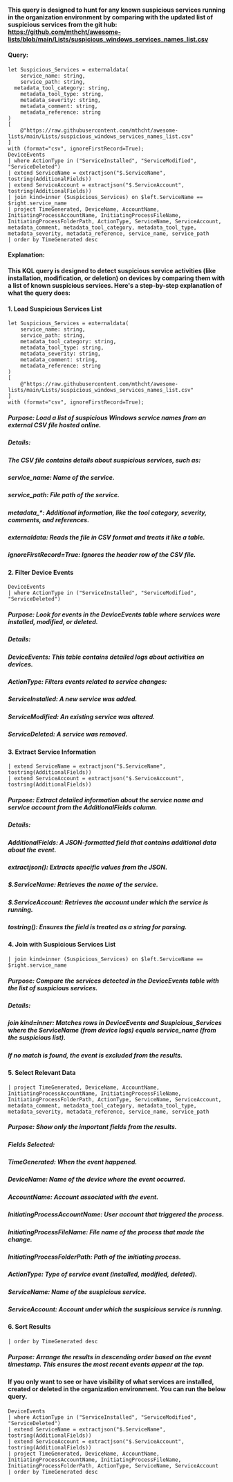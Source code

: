 #### This query is designed to hunt for any known suspicious services running in the organization environment by comparing with the updated list of suspicious services from the git hub: https://github.com/mthcht/awesome-lists/blob/main/Lists/suspicious_windows_services_names_list.csv
#### Query:
```KQL
let Suspicious_Services = externaldata(
    service_name: string, 
    service_path: string, 
  metadata_tool_category: string, 
    metadata_tool_type: string,
    metadata_severity: string,
    metadata_comment: string,
    metadata_reference: string
)
[
    @"https://raw.githubusercontent.com/mthcht/awesome-lists/main/Lists/suspicious_windows_services_names_list.csv"
] 
with (format="csv", ignoreFirstRecord=True);
DeviceEvents
| where ActionType in ("ServiceInstalled", "ServiceModified", "ServiceDeleted")
| extend ServiceName = extractjson("$.ServiceName", tostring(AdditionalFields))
| extend ServiceAccount = extractjson("$.ServiceAccount", tostring(AdditionalFields))
| join kind=inner (Suspicious_Services) on $left.ServiceName == $right.service_name
| project TimeGenerated, DeviceName, AccountName, InitiatingProcessAccountName, InitiatingProcessFileName, InitiatingProcessFolderPath, ActionType, ServiceName, ServiceAccount, metadata_comment, metadata_tool_category, metadata_tool_type, metadata_severity, metadata_reference, service_name, service_path
| order by TimeGenerated desc
```
#### Explanation:

#### This KQL query is designed to detect suspicious service activities (like installation, modification, or deletion) on devices by comparing them with a list of known suspicious services. Here's a step-by-step explanation of what the query does:

#### 1. Load Suspicious Services List
```KQL
let Suspicious_Services = externaldata(
    service_name: string, 
    service_path: string, 
    metadata_tool_category: string, 
    metadata_tool_type: string,
    metadata_severity: string,
    metadata_comment: string,
    metadata_reference: string
)
[
    @"https://raw.githubusercontent.com/mthcht/awesome-lists/main/Lists/suspicious_windows_services_names_list.csv"
] 
with (format="csv", ignoreFirstRecord=True);
```
##### Purpose: Load a list of suspicious Windows service names from an external CSV file hosted online.
##### Details:
##### The CSV file contains details about suspicious services, such as:
##### service_name: Name of the service.
##### service_path: File path of the service.
##### metadata_*: Additional information, like the tool category, severity, comments, and references.
##### externaldata: Reads the file in CSV format and treats it like a table.
##### ignoreFirstRecord=True: Ignores the header row of the CSV file.

#### 2. Filter Device Events
```KQL
DeviceEvents
| where ActionType in ("ServiceInstalled", "ServiceModified", "ServiceDeleted")
```
##### Purpose: Look for events in the DeviceEvents table where services were installed, modified, or deleted.
##### Details:
##### DeviceEvents: This table contains detailed logs about activities on devices.
##### ActionType: Filters events related to service changes:
##### ServiceInstalled: A new service was added.
##### ServiceModified: An existing service was altered.
##### ServiceDeleted: A service was removed.

#### 3. Extract Service Information
```KQL
| extend ServiceName = extractjson("$.ServiceName", tostring(AdditionalFields))
| extend ServiceAccount = extractjson("$.ServiceAccount", tostring(AdditionalFields))
```
##### Purpose: Extract detailed information about the service name and service account from the AdditionalFields column.
##### Details:
##### AdditionalFields: A JSON-formatted field that contains additional data about the event.
##### extractjson(): Extracts specific values from the JSON.
##### $.ServiceName: Retrieves the name of the service.
##### $.ServiceAccount: Retrieves the account under which the service is running.
##### tostring(): Ensures the field is treated as a string for parsing.

#### 4. Join with Suspicious Services List
```KQL
| join kind=inner (Suspicious_Services) on $left.ServiceName == $right.service_name
```
##### Purpose: Compare the services detected in the DeviceEvents table with the list of suspicious services.
##### Details:
##### join kind=inner: Matches rows in DeviceEvents and Suspicious_Services where the ServiceName (from device logs) equals service_name (from the suspicious list).
##### If no match is found, the event is excluded from the results.

#### 5. Select Relevant Data
```KQL
| project TimeGenerated, DeviceName, AccountName, InitiatingProcessAccountName, InitiatingProcessFileName, InitiatingProcessFolderPath, ActionType, ServiceName, ServiceAccount, metadata_comment, metadata_tool_category, metadata_tool_type, metadata_severity, metadata_reference, service_name, service_path
```
##### Purpose: Show only the important fields from the results.
##### Fields Selected:
##### TimeGenerated: When the event happened.
##### DeviceName: Name of the device where the event occurred.
##### AccountName: Account associated with the event.
##### InitiatingProcessAccountName: User account that triggered the process.
##### InitiatingProcessFileName: File name of the process that made the change.
##### InitiatingProcessFolderPath: Path of the initiating process.
##### ActionType: Type of service event (installed, modified, deleted).
##### ServiceName: Name of the suspicious service.
##### ServiceAccount: Account under which the suspicious service is running.
#### 6. Sort Results
```KQL
| order by TimeGenerated desc
```
##### Purpose: Arrange the results in descending order based on the event timestamp. This ensures the most recent events appear at the top.

#### If you only want to see or have visibility of what services are installed, created or deleted in the organization environment. You can run the below query.
```KQL
DeviceEvents
| where ActionType in ("ServiceInstalled", "ServiceModified", "ServiceDeleted")
| extend ServiceName = extractjson("$.ServiceName", tostring(AdditionalFields))
| extend ServiceAccount = extractjson("$.ServiceAccount", tostring(AdditionalFields))
| project TimeGenerated, DeviceName, AccountName, InitiatingProcessAccountName, InitiatingProcessFileName, InitiatingProcessFolderPath, ActionType, ServiceName, ServiceAccount
| order by TimeGenerated desc
```




